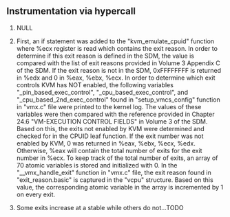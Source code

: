 ## Instrumentation via hypercall

1. NULL

2. First, an if statement was added to the "kvm_emulate_cpuid" function where %ecx register is read which contains the exit reason. In order to determine if this exit reason is defined in the SDM, the value is compared with the list of exit reasons provided in Volume 3 Appendix C of the SDM. If the exit reason is not in the SDM, 0xFFFFFFFF is returned in %edx and 0 in %eax, %ebx, %ecx. In order to determine which exit controls KVM has NOT enabled, the following variables "_pin_based_exec_control", "_cpu_based_exec_control", and "_cpu_based_2nd_exec_control" found in "setup_vmcs_config" function in "vmx.c" file were printed to the kernel log. The values of these variables were then compared with the reference provided in Chapter 24.6 "VM-EXECUTION CONTROL FIELDS" in Volume 3 of the SDM. Based on this, the exits not enabled by KVM were determined and checked for in the CPUID leaf function. If the exit number was not enabled by KVM, 0 was returned in %eax, %ebx, %ecx, %edx. Otherwise, %eax will contain the total number of exits for the exit number in %ecx. To keep track of the total number of exits, an array of 70 atomic variables is stored and initialized with 0. In the "__vmx_handle_exit" function in "vmx.c" file, the exit reason found in "exit_reason.basic" is captured in the "vcpu" structure. Based on this value, the corresponding atomic variable in the array is incremented by 1 on every exit.

3. Some exits increase at a stable while others do not...TODO
